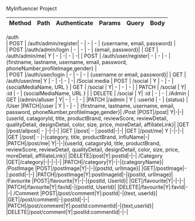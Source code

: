 MyInfluencer Project

| Method | Path | Authenticate | Params  | Query | Body | 
|:--     |:--   |:--           |:--      |:--    |:--   |
 /auth    
| POST   | /auth/admin/register| - | - | - | {username, email, password} |  
| POST |/auth/admin/login | - | - | - | {email, password}|
| GET | /auth/admin/me| Y | - | -| - | -|
| POST   | /auth/user/register| - | - | - | {firstname, lastname, username, email, password, phoneNumber,profileImage,gender} |  
| POST |/auth/user/login | - | - | - | {username or email, password}|
| GET | /auth/user/me| Y | - | -| - | -|
/Social media 
| POST | /social | Y | - | - | {socialMediaName, URL }
| GET  | /social | Y| - | - | - |
| PATCH  | /social | Y| :id | - | {socialMediaName, URL } |
| DELETE  | /social | Y| :id | - | - |
/Admin 
| GET |/admin/alluser | Y| - | - | - |
|PATCH |/admin | Y | :userId | - | {status} |
/User
|PATCH|/user | Y | - | - | {firstname, lastname, username, email, password, phoneNumber,profileImage,gender}|
/Post 
|POST|/post| Y|-|-|{userId, catagoryId, title, productBrand, reviewScore, reviewDetail, qualityDetail, designDetail, color, size, price, moreDetail, affiliateLink}|
|GET |/post/allpost| - |-|-|-|
|GET |/post| - |:postId|-|-|
|GET |/post/me| Y |-|-|-|
|GET |/post| - |-|category, title, productBrand, influName|-|
|PATCH|/post/me| Y|-|-|{userId, catagoryId, title, productBrand, reviewScore, reviewDetail, qualityDetail, designDetail, color, size, price, moreDetail, affiliateLink}|
|DELETE|/post|Y|:postId|-|-| 
/Category
|GET|/category|-|-|-|-|
|PATCH|/category|Y|-|-|{categoryName}|
/PostImage 
|POST|/postImage|Y|-|-|{postId, urlImage}|
|GET|/postImage|-|:postId|-|-|
|PATCH|/postImage|Y|:postImageId|-|{postId, urlImage}|
/Favourite 
|POST|/favourite|Y|-|-|{postId, UserId}|
|GET|/favourite|Y|-|-|-|
|PATCH|/favourite|Y|:favId|-|{postId, UserId}|
|DELETE|/favourite|Y|:favId|-|-|
/Comment
|POST|/post/comment|Y|:postId|-|{text, userId}|
|GET|/post/comment|-|:postId|-|-|
|PATCH|/post/comment|Y|:postId:commentId|-|{text,userId}|
|DELETE|/post/comment|Y|:postId:commentId|-|-|
























